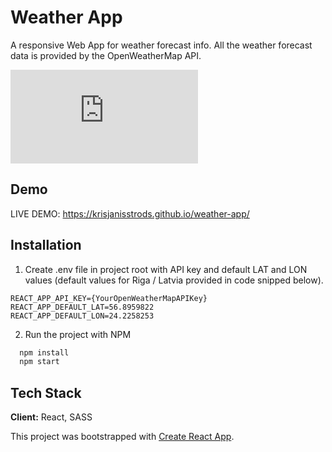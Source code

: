 
# Weather App

A responsive Web App for weather forecast info. All the weather forecast data is provided by the OpenWeatherMap API.

![alt text](https://fv2-4.failiem.lv/thumb_show.php?i=k6ry3u8ze&view)


## Demo

LIVE DEMO: https://krisjanisstrods.github.io/weather-app/

## Installation

1) Create .env file in project root with API key and default LAT and LON values (default values for Riga / Latvia provided in code snipped below).

```
REACT_APP_API_KEY={YourOpenWeatherMapAPIKey}
REACT_APP_DEFAULT_LAT=56.8959822
REACT_APP_DEFAULT_LON=24.2258253
```
2) Run the project with NPM
```bash
  npm install
  npm start
```
    
## Tech Stack

**Client:** React, SASS

This project was bootstrapped with [Create React App](https://github.com/facebook/create-react-app).
